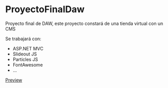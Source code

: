 # ProyectoFinalDaw
Proyecto final de DAW, este proyecto constará de una tienda virtual con un CMS

Se trabajará con: 
* ASP.NET MVC
* Slideout JS
* Particles JS
* FontAwesome
* ...

[Preview](https://carlitxs.github.io/ProyectoFinalDaw/Preview/)
